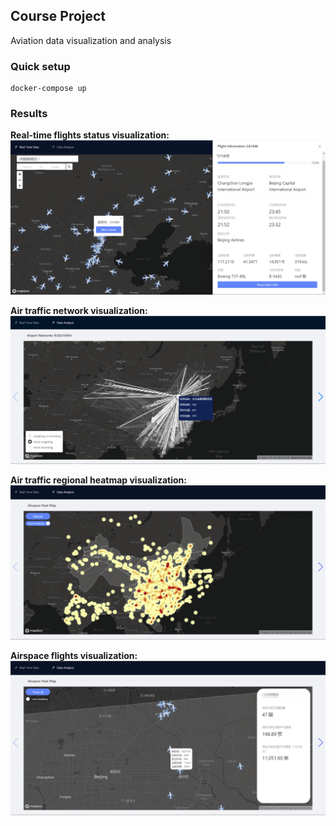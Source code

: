 ## Course Project
Aviation data visualization and analysis

### Quick setup
```
docker-compose up
```

### Results
**Real-time flights status visualization:**
![](src/asset/eg2.png)

**Air traffic network visualization:**
![](src/asset/eg1.png)

**Air traffic regional heatmap visualization:**
![](src/asset/eg3.png)

**Airspace flights visualization:**
![](src/asset/eg4.png)